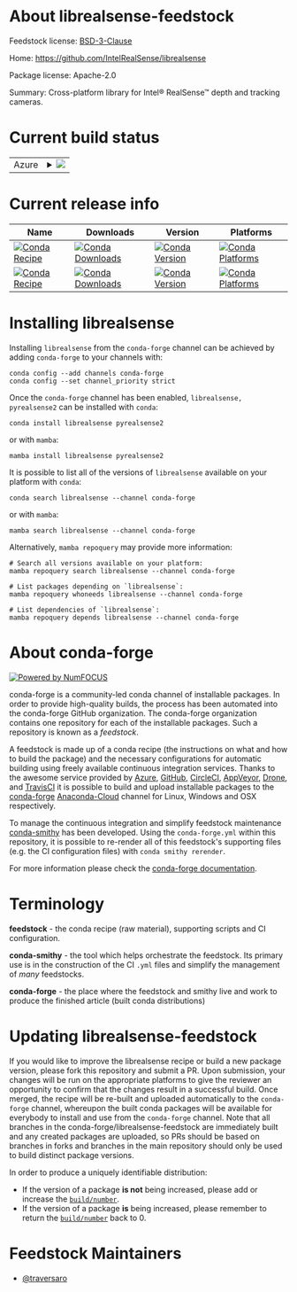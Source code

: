 About librealsense-feedstock
============================

Feedstock license: [BSD-3-Clause](https://github.com/conda-forge/librealsense-feedstock/blob/main/LICENSE.txt)

Home: https://github.com/IntelRealSense/librealsense

Package license: Apache-2.0

Summary: Cross-platform library for Intel® RealSense™ depth and tracking cameras.

Current build status
====================


<table>
    
  <tr>
    <td>Azure</td>
    <td>
      <details>
        <summary>
          <a href="https://dev.azure.com/conda-forge/feedstock-builds/_build/latest?definitionId=11816&branchName=main">
            <img src="https://dev.azure.com/conda-forge/feedstock-builds/_apis/build/status/librealsense-feedstock?branchName=main">
          </a>
        </summary>
        <table>
          <thead><tr><th>Variant</th><th>Status</th></tr></thead>
          <tbody><tr>
              <td>linux_64_c_compiler_version10cdt_namecos7cuda_compiler_version11.2cxx_compiler_version10python3.10.____cpython</td>
              <td>
                <a href="https://dev.azure.com/conda-forge/feedstock-builds/_build/latest?definitionId=11816&branchName=main">
                  <img src="https://dev.azure.com/conda-forge/feedstock-builds/_apis/build/status/librealsense-feedstock?branchName=main&jobName=linux&configuration=linux%20linux_64_c_compiler_version10cdt_namecos7cuda_compiler_version11.2cxx_compiler_version10python3.10.____cpython" alt="variant">
                </a>
              </td>
            </tr><tr>
              <td>linux_64_c_compiler_version10cdt_namecos7cuda_compiler_version11.2cxx_compiler_version10python3.11.____cpython</td>
              <td>
                <a href="https://dev.azure.com/conda-forge/feedstock-builds/_build/latest?definitionId=11816&branchName=main">
                  <img src="https://dev.azure.com/conda-forge/feedstock-builds/_apis/build/status/librealsense-feedstock?branchName=main&jobName=linux&configuration=linux%20linux_64_c_compiler_version10cdt_namecos7cuda_compiler_version11.2cxx_compiler_version10python3.11.____cpython" alt="variant">
                </a>
              </td>
            </tr><tr>
              <td>linux_64_c_compiler_version10cdt_namecos7cuda_compiler_version11.2cxx_compiler_version10python3.12.____cpython</td>
              <td>
                <a href="https://dev.azure.com/conda-forge/feedstock-builds/_build/latest?definitionId=11816&branchName=main">
                  <img src="https://dev.azure.com/conda-forge/feedstock-builds/_apis/build/status/librealsense-feedstock?branchName=main&jobName=linux&configuration=linux%20linux_64_c_compiler_version10cdt_namecos7cuda_compiler_version11.2cxx_compiler_version10python3.12.____cpython" alt="variant">
                </a>
              </td>
            </tr><tr>
              <td>linux_64_c_compiler_version10cdt_namecos7cuda_compiler_version11.2cxx_compiler_version10python3.8.____cpython</td>
              <td>
                <a href="https://dev.azure.com/conda-forge/feedstock-builds/_build/latest?definitionId=11816&branchName=main">
                  <img src="https://dev.azure.com/conda-forge/feedstock-builds/_apis/build/status/librealsense-feedstock?branchName=main&jobName=linux&configuration=linux%20linux_64_c_compiler_version10cdt_namecos7cuda_compiler_version11.2cxx_compiler_version10python3.8.____cpython" alt="variant">
                </a>
              </td>
            </tr><tr>
              <td>linux_64_c_compiler_version10cdt_namecos7cuda_compiler_version11.2cxx_compiler_version10python3.9.____cpython</td>
              <td>
                <a href="https://dev.azure.com/conda-forge/feedstock-builds/_build/latest?definitionId=11816&branchName=main">
                  <img src="https://dev.azure.com/conda-forge/feedstock-builds/_apis/build/status/librealsense-feedstock?branchName=main&jobName=linux&configuration=linux%20linux_64_c_compiler_version10cdt_namecos7cuda_compiler_version11.2cxx_compiler_version10python3.9.____cpython" alt="variant">
                </a>
              </td>
            </tr><tr>
              <td>linux_64_c_compiler_version11cdt_namecos7cuda_compiler_version11.8cxx_compiler_version11python3.10.____cpython</td>
              <td>
                <a href="https://dev.azure.com/conda-forge/feedstock-builds/_build/latest?definitionId=11816&branchName=main">
                  <img src="https://dev.azure.com/conda-forge/feedstock-builds/_apis/build/status/librealsense-feedstock?branchName=main&jobName=linux&configuration=linux%20linux_64_c_compiler_version11cdt_namecos7cuda_compiler_version11.8cxx_compiler_version11python3.10.____cpython" alt="variant">
                </a>
              </td>
            </tr><tr>
              <td>linux_64_c_compiler_version11cdt_namecos7cuda_compiler_version11.8cxx_compiler_version11python3.11.____cpython</td>
              <td>
                <a href="https://dev.azure.com/conda-forge/feedstock-builds/_build/latest?definitionId=11816&branchName=main">
                  <img src="https://dev.azure.com/conda-forge/feedstock-builds/_apis/build/status/librealsense-feedstock?branchName=main&jobName=linux&configuration=linux%20linux_64_c_compiler_version11cdt_namecos7cuda_compiler_version11.8cxx_compiler_version11python3.11.____cpython" alt="variant">
                </a>
              </td>
            </tr><tr>
              <td>linux_64_c_compiler_version11cdt_namecos7cuda_compiler_version11.8cxx_compiler_version11python3.12.____cpython</td>
              <td>
                <a href="https://dev.azure.com/conda-forge/feedstock-builds/_build/latest?definitionId=11816&branchName=main">
                  <img src="https://dev.azure.com/conda-forge/feedstock-builds/_apis/build/status/librealsense-feedstock?branchName=main&jobName=linux&configuration=linux%20linux_64_c_compiler_version11cdt_namecos7cuda_compiler_version11.8cxx_compiler_version11python3.12.____cpython" alt="variant">
                </a>
              </td>
            </tr><tr>
              <td>linux_64_c_compiler_version11cdt_namecos7cuda_compiler_version11.8cxx_compiler_version11python3.8.____cpython</td>
              <td>
                <a href="https://dev.azure.com/conda-forge/feedstock-builds/_build/latest?definitionId=11816&branchName=main">
                  <img src="https://dev.azure.com/conda-forge/feedstock-builds/_apis/build/status/librealsense-feedstock?branchName=main&jobName=linux&configuration=linux%20linux_64_c_compiler_version11cdt_namecos7cuda_compiler_version11.8cxx_compiler_version11python3.8.____cpython" alt="variant">
                </a>
              </td>
            </tr><tr>
              <td>linux_64_c_compiler_version11cdt_namecos7cuda_compiler_version11.8cxx_compiler_version11python3.9.____cpython</td>
              <td>
                <a href="https://dev.azure.com/conda-forge/feedstock-builds/_build/latest?definitionId=11816&branchName=main">
                  <img src="https://dev.azure.com/conda-forge/feedstock-builds/_apis/build/status/librealsense-feedstock?branchName=main&jobName=linux&configuration=linux%20linux_64_c_compiler_version11cdt_namecos7cuda_compiler_version11.8cxx_compiler_version11python3.9.____cpython" alt="variant">
                </a>
              </td>
            </tr><tr>
              <td>linux_64_c_compiler_version12cdt_namecos6cuda_compiler_versionNonecxx_compiler_version12python3.10.____cpython</td>
              <td>
                <a href="https://dev.azure.com/conda-forge/feedstock-builds/_build/latest?definitionId=11816&branchName=main">
                  <img src="https://dev.azure.com/conda-forge/feedstock-builds/_apis/build/status/librealsense-feedstock?branchName=main&jobName=linux&configuration=linux%20linux_64_c_compiler_version12cdt_namecos6cuda_compiler_versionNonecxx_compiler_version12python3.10.____cpython" alt="variant">
                </a>
              </td>
            </tr><tr>
              <td>linux_64_c_compiler_version12cdt_namecos6cuda_compiler_versionNonecxx_compiler_version12python3.11.____cpython</td>
              <td>
                <a href="https://dev.azure.com/conda-forge/feedstock-builds/_build/latest?definitionId=11816&branchName=main">
                  <img src="https://dev.azure.com/conda-forge/feedstock-builds/_apis/build/status/librealsense-feedstock?branchName=main&jobName=linux&configuration=linux%20linux_64_c_compiler_version12cdt_namecos6cuda_compiler_versionNonecxx_compiler_version12python3.11.____cpython" alt="variant">
                </a>
              </td>
            </tr><tr>
              <td>linux_64_c_compiler_version12cdt_namecos6cuda_compiler_versionNonecxx_compiler_version12python3.12.____cpython</td>
              <td>
                <a href="https://dev.azure.com/conda-forge/feedstock-builds/_build/latest?definitionId=11816&branchName=main">
                  <img src="https://dev.azure.com/conda-forge/feedstock-builds/_apis/build/status/librealsense-feedstock?branchName=main&jobName=linux&configuration=linux%20linux_64_c_compiler_version12cdt_namecos6cuda_compiler_versionNonecxx_compiler_version12python3.12.____cpython" alt="variant">
                </a>
              </td>
            </tr><tr>
              <td>linux_64_c_compiler_version12cdt_namecos6cuda_compiler_versionNonecxx_compiler_version12python3.8.____cpython</td>
              <td>
                <a href="https://dev.azure.com/conda-forge/feedstock-builds/_build/latest?definitionId=11816&branchName=main">
                  <img src="https://dev.azure.com/conda-forge/feedstock-builds/_apis/build/status/librealsense-feedstock?branchName=main&jobName=linux&configuration=linux%20linux_64_c_compiler_version12cdt_namecos6cuda_compiler_versionNonecxx_compiler_version12python3.8.____cpython" alt="variant">
                </a>
              </td>
            </tr><tr>
              <td>linux_64_c_compiler_version12cdt_namecos6cuda_compiler_versionNonecxx_compiler_version12python3.9.____cpython</td>
              <td>
                <a href="https://dev.azure.com/conda-forge/feedstock-builds/_build/latest?definitionId=11816&branchName=main">
                  <img src="https://dev.azure.com/conda-forge/feedstock-builds/_apis/build/status/librealsense-feedstock?branchName=main&jobName=linux&configuration=linux%20linux_64_c_compiler_version12cdt_namecos6cuda_compiler_versionNonecxx_compiler_version12python3.9.____cpython" alt="variant">
                </a>
              </td>
            </tr><tr>
              <td>linux_64_c_compiler_version12cdt_namecos7cuda_compiler_version12.0cxx_compiler_version12python3.10.____cpython</td>
              <td>
                <a href="https://dev.azure.com/conda-forge/feedstock-builds/_build/latest?definitionId=11816&branchName=main">
                  <img src="https://dev.azure.com/conda-forge/feedstock-builds/_apis/build/status/librealsense-feedstock?branchName=main&jobName=linux&configuration=linux%20linux_64_c_compiler_version12cdt_namecos7cuda_compiler_version12.0cxx_compiler_version12python3.10.____cpython" alt="variant">
                </a>
              </td>
            </tr><tr>
              <td>linux_64_c_compiler_version12cdt_namecos7cuda_compiler_version12.0cxx_compiler_version12python3.11.____cpython</td>
              <td>
                <a href="https://dev.azure.com/conda-forge/feedstock-builds/_build/latest?definitionId=11816&branchName=main">
                  <img src="https://dev.azure.com/conda-forge/feedstock-builds/_apis/build/status/librealsense-feedstock?branchName=main&jobName=linux&configuration=linux%20linux_64_c_compiler_version12cdt_namecos7cuda_compiler_version12.0cxx_compiler_version12python3.11.____cpython" alt="variant">
                </a>
              </td>
            </tr><tr>
              <td>linux_64_c_compiler_version12cdt_namecos7cuda_compiler_version12.0cxx_compiler_version12python3.12.____cpython</td>
              <td>
                <a href="https://dev.azure.com/conda-forge/feedstock-builds/_build/latest?definitionId=11816&branchName=main">
                  <img src="https://dev.azure.com/conda-forge/feedstock-builds/_apis/build/status/librealsense-feedstock?branchName=main&jobName=linux&configuration=linux%20linux_64_c_compiler_version12cdt_namecos7cuda_compiler_version12.0cxx_compiler_version12python3.12.____cpython" alt="variant">
                </a>
              </td>
            </tr><tr>
              <td>linux_64_c_compiler_version12cdt_namecos7cuda_compiler_version12.0cxx_compiler_version12python3.8.____cpython</td>
              <td>
                <a href="https://dev.azure.com/conda-forge/feedstock-builds/_build/latest?definitionId=11816&branchName=main">
                  <img src="https://dev.azure.com/conda-forge/feedstock-builds/_apis/build/status/librealsense-feedstock?branchName=main&jobName=linux&configuration=linux%20linux_64_c_compiler_version12cdt_namecos7cuda_compiler_version12.0cxx_compiler_version12python3.8.____cpython" alt="variant">
                </a>
              </td>
            </tr><tr>
              <td>linux_64_c_compiler_version12cdt_namecos7cuda_compiler_version12.0cxx_compiler_version12python3.9.____cpython</td>
              <td>
                <a href="https://dev.azure.com/conda-forge/feedstock-builds/_build/latest?definitionId=11816&branchName=main">
                  <img src="https://dev.azure.com/conda-forge/feedstock-builds/_apis/build/status/librealsense-feedstock?branchName=main&jobName=linux&configuration=linux%20linux_64_c_compiler_version12cdt_namecos7cuda_compiler_version12.0cxx_compiler_version12python3.9.____cpython" alt="variant">
                </a>
              </td>
            </tr><tr>
              <td>linux_aarch64_c_compiler_version10cuda_compilernvcccuda_compiler_version11.2cxx_compiler_version10python3.10.____cpython</td>
              <td>
                <a href="https://dev.azure.com/conda-forge/feedstock-builds/_build/latest?definitionId=11816&branchName=main">
                  <img src="https://dev.azure.com/conda-forge/feedstock-builds/_apis/build/status/librealsense-feedstock?branchName=main&jobName=linux&configuration=linux%20linux_aarch64_c_compiler_version10cuda_compilernvcccuda_compiler_version11.2cxx_compiler_version10python3.10.____cpython" alt="variant">
                </a>
              </td>
            </tr><tr>
              <td>linux_aarch64_c_compiler_version10cuda_compilernvcccuda_compiler_version11.2cxx_compiler_version10python3.11.____cpython</td>
              <td>
                <a href="https://dev.azure.com/conda-forge/feedstock-builds/_build/latest?definitionId=11816&branchName=main">
                  <img src="https://dev.azure.com/conda-forge/feedstock-builds/_apis/build/status/librealsense-feedstock?branchName=main&jobName=linux&configuration=linux%20linux_aarch64_c_compiler_version10cuda_compilernvcccuda_compiler_version11.2cxx_compiler_version10python3.11.____cpython" alt="variant">
                </a>
              </td>
            </tr><tr>
              <td>linux_aarch64_c_compiler_version10cuda_compilernvcccuda_compiler_version11.2cxx_compiler_version10python3.12.____cpython</td>
              <td>
                <a href="https://dev.azure.com/conda-forge/feedstock-builds/_build/latest?definitionId=11816&branchName=main">
                  <img src="https://dev.azure.com/conda-forge/feedstock-builds/_apis/build/status/librealsense-feedstock?branchName=main&jobName=linux&configuration=linux%20linux_aarch64_c_compiler_version10cuda_compilernvcccuda_compiler_version11.2cxx_compiler_version10python3.12.____cpython" alt="variant">
                </a>
              </td>
            </tr><tr>
              <td>linux_aarch64_c_compiler_version10cuda_compilernvcccuda_compiler_version11.2cxx_compiler_version10python3.8.____cpython</td>
              <td>
                <a href="https://dev.azure.com/conda-forge/feedstock-builds/_build/latest?definitionId=11816&branchName=main">
                  <img src="https://dev.azure.com/conda-forge/feedstock-builds/_apis/build/status/librealsense-feedstock?branchName=main&jobName=linux&configuration=linux%20linux_aarch64_c_compiler_version10cuda_compilernvcccuda_compiler_version11.2cxx_compiler_version10python3.8.____cpython" alt="variant">
                </a>
              </td>
            </tr><tr>
              <td>linux_aarch64_c_compiler_version10cuda_compilernvcccuda_compiler_version11.2cxx_compiler_version10python3.9.____cpython</td>
              <td>
                <a href="https://dev.azure.com/conda-forge/feedstock-builds/_build/latest?definitionId=11816&branchName=main">
                  <img src="https://dev.azure.com/conda-forge/feedstock-builds/_apis/build/status/librealsense-feedstock?branchName=main&jobName=linux&configuration=linux%20linux_aarch64_c_compiler_version10cuda_compilernvcccuda_compiler_version11.2cxx_compiler_version10python3.9.____cpython" alt="variant">
                </a>
              </td>
            </tr><tr>
              <td>linux_aarch64_c_compiler_version11cuda_compilernvcccuda_compiler_version11.8cxx_compiler_version11python3.10.____cpython</td>
              <td>
                <a href="https://dev.azure.com/conda-forge/feedstock-builds/_build/latest?definitionId=11816&branchName=main">
                  <img src="https://dev.azure.com/conda-forge/feedstock-builds/_apis/build/status/librealsense-feedstock?branchName=main&jobName=linux&configuration=linux%20linux_aarch64_c_compiler_version11cuda_compilernvcccuda_compiler_version11.8cxx_compiler_version11python3.10.____cpython" alt="variant">
                </a>
              </td>
            </tr><tr>
              <td>linux_aarch64_c_compiler_version11cuda_compilernvcccuda_compiler_version11.8cxx_compiler_version11python3.11.____cpython</td>
              <td>
                <a href="https://dev.azure.com/conda-forge/feedstock-builds/_build/latest?definitionId=11816&branchName=main">
                  <img src="https://dev.azure.com/conda-forge/feedstock-builds/_apis/build/status/librealsense-feedstock?branchName=main&jobName=linux&configuration=linux%20linux_aarch64_c_compiler_version11cuda_compilernvcccuda_compiler_version11.8cxx_compiler_version11python3.11.____cpython" alt="variant">
                </a>
              </td>
            </tr><tr>
              <td>linux_aarch64_c_compiler_version11cuda_compilernvcccuda_compiler_version11.8cxx_compiler_version11python3.12.____cpython</td>
              <td>
                <a href="https://dev.azure.com/conda-forge/feedstock-builds/_build/latest?definitionId=11816&branchName=main">
                  <img src="https://dev.azure.com/conda-forge/feedstock-builds/_apis/build/status/librealsense-feedstock?branchName=main&jobName=linux&configuration=linux%20linux_aarch64_c_compiler_version11cuda_compilernvcccuda_compiler_version11.8cxx_compiler_version11python3.12.____cpython" alt="variant">
                </a>
              </td>
            </tr><tr>
              <td>linux_aarch64_c_compiler_version11cuda_compilernvcccuda_compiler_version11.8cxx_compiler_version11python3.8.____cpython</td>
              <td>
                <a href="https://dev.azure.com/conda-forge/feedstock-builds/_build/latest?definitionId=11816&branchName=main">
                  <img src="https://dev.azure.com/conda-forge/feedstock-builds/_apis/build/status/librealsense-feedstock?branchName=main&jobName=linux&configuration=linux%20linux_aarch64_c_compiler_version11cuda_compilernvcccuda_compiler_version11.8cxx_compiler_version11python3.8.____cpython" alt="variant">
                </a>
              </td>
            </tr><tr>
              <td>linux_aarch64_c_compiler_version11cuda_compilernvcccuda_compiler_version11.8cxx_compiler_version11python3.9.____cpython</td>
              <td>
                <a href="https://dev.azure.com/conda-forge/feedstock-builds/_build/latest?definitionId=11816&branchName=main">
                  <img src="https://dev.azure.com/conda-forge/feedstock-builds/_apis/build/status/librealsense-feedstock?branchName=main&jobName=linux&configuration=linux%20linux_aarch64_c_compiler_version11cuda_compilernvcccuda_compiler_version11.8cxx_compiler_version11python3.9.____cpython" alt="variant">
                </a>
              </td>
            </tr><tr>
              <td>linux_aarch64_c_compiler_version12cuda_compilerNonecuda_compiler_versionNonecxx_compiler_version12python3.10.____cpython</td>
              <td>
                <a href="https://dev.azure.com/conda-forge/feedstock-builds/_build/latest?definitionId=11816&branchName=main">
                  <img src="https://dev.azure.com/conda-forge/feedstock-builds/_apis/build/status/librealsense-feedstock?branchName=main&jobName=linux&configuration=linux%20linux_aarch64_c_compiler_version12cuda_compilerNonecuda_compiler_versionNonecxx_compiler_version12python3.10.____cpython" alt="variant">
                </a>
              </td>
            </tr><tr>
              <td>linux_aarch64_c_compiler_version12cuda_compilerNonecuda_compiler_versionNonecxx_compiler_version12python3.11.____cpython</td>
              <td>
                <a href="https://dev.azure.com/conda-forge/feedstock-builds/_build/latest?definitionId=11816&branchName=main">
                  <img src="https://dev.azure.com/conda-forge/feedstock-builds/_apis/build/status/librealsense-feedstock?branchName=main&jobName=linux&configuration=linux%20linux_aarch64_c_compiler_version12cuda_compilerNonecuda_compiler_versionNonecxx_compiler_version12python3.11.____cpython" alt="variant">
                </a>
              </td>
            </tr><tr>
              <td>linux_aarch64_c_compiler_version12cuda_compilerNonecuda_compiler_versionNonecxx_compiler_version12python3.12.____cpython</td>
              <td>
                <a href="https://dev.azure.com/conda-forge/feedstock-builds/_build/latest?definitionId=11816&branchName=main">
                  <img src="https://dev.azure.com/conda-forge/feedstock-builds/_apis/build/status/librealsense-feedstock?branchName=main&jobName=linux&configuration=linux%20linux_aarch64_c_compiler_version12cuda_compilerNonecuda_compiler_versionNonecxx_compiler_version12python3.12.____cpython" alt="variant">
                </a>
              </td>
            </tr><tr>
              <td>linux_aarch64_c_compiler_version12cuda_compilerNonecuda_compiler_versionNonecxx_compiler_version12python3.8.____cpython</td>
              <td>
                <a href="https://dev.azure.com/conda-forge/feedstock-builds/_build/latest?definitionId=11816&branchName=main">
                  <img src="https://dev.azure.com/conda-forge/feedstock-builds/_apis/build/status/librealsense-feedstock?branchName=main&jobName=linux&configuration=linux%20linux_aarch64_c_compiler_version12cuda_compilerNonecuda_compiler_versionNonecxx_compiler_version12python3.8.____cpython" alt="variant">
                </a>
              </td>
            </tr><tr>
              <td>linux_aarch64_c_compiler_version12cuda_compilerNonecuda_compiler_versionNonecxx_compiler_version12python3.9.____cpython</td>
              <td>
                <a href="https://dev.azure.com/conda-forge/feedstock-builds/_build/latest?definitionId=11816&branchName=main">
                  <img src="https://dev.azure.com/conda-forge/feedstock-builds/_apis/build/status/librealsense-feedstock?branchName=main&jobName=linux&configuration=linux%20linux_aarch64_c_compiler_version12cuda_compilerNonecuda_compiler_versionNonecxx_compiler_version12python3.9.____cpython" alt="variant">
                </a>
              </td>
            </tr><tr>
              <td>linux_aarch64_c_compiler_version12cuda_compilercuda-nvcccuda_compiler_version12.0cxx_compiler_version12python3.10.____cpython</td>
              <td>
                <a href="https://dev.azure.com/conda-forge/feedstock-builds/_build/latest?definitionId=11816&branchName=main">
                  <img src="https://dev.azure.com/conda-forge/feedstock-builds/_apis/build/status/librealsense-feedstock?branchName=main&jobName=linux&configuration=linux%20linux_aarch64_c_compiler_version12cuda_compilercuda-nvcccuda_compiler_version12.0cxx_compiler_version12python3.10.____cpython" alt="variant">
                </a>
              </td>
            </tr><tr>
              <td>linux_aarch64_c_compiler_version12cuda_compilercuda-nvcccuda_compiler_version12.0cxx_compiler_version12python3.11.____cpython</td>
              <td>
                <a href="https://dev.azure.com/conda-forge/feedstock-builds/_build/latest?definitionId=11816&branchName=main">
                  <img src="https://dev.azure.com/conda-forge/feedstock-builds/_apis/build/status/librealsense-feedstock?branchName=main&jobName=linux&configuration=linux%20linux_aarch64_c_compiler_version12cuda_compilercuda-nvcccuda_compiler_version12.0cxx_compiler_version12python3.11.____cpython" alt="variant">
                </a>
              </td>
            </tr><tr>
              <td>linux_aarch64_c_compiler_version12cuda_compilercuda-nvcccuda_compiler_version12.0cxx_compiler_version12python3.12.____cpython</td>
              <td>
                <a href="https://dev.azure.com/conda-forge/feedstock-builds/_build/latest?definitionId=11816&branchName=main">
                  <img src="https://dev.azure.com/conda-forge/feedstock-builds/_apis/build/status/librealsense-feedstock?branchName=main&jobName=linux&configuration=linux%20linux_aarch64_c_compiler_version12cuda_compilercuda-nvcccuda_compiler_version12.0cxx_compiler_version12python3.12.____cpython" alt="variant">
                </a>
              </td>
            </tr><tr>
              <td>linux_aarch64_c_compiler_version12cuda_compilercuda-nvcccuda_compiler_version12.0cxx_compiler_version12python3.8.____cpython</td>
              <td>
                <a href="https://dev.azure.com/conda-forge/feedstock-builds/_build/latest?definitionId=11816&branchName=main">
                  <img src="https://dev.azure.com/conda-forge/feedstock-builds/_apis/build/status/librealsense-feedstock?branchName=main&jobName=linux&configuration=linux%20linux_aarch64_c_compiler_version12cuda_compilercuda-nvcccuda_compiler_version12.0cxx_compiler_version12python3.8.____cpython" alt="variant">
                </a>
              </td>
            </tr><tr>
              <td>linux_aarch64_c_compiler_version12cuda_compilercuda-nvcccuda_compiler_version12.0cxx_compiler_version12python3.9.____cpython</td>
              <td>
                <a href="https://dev.azure.com/conda-forge/feedstock-builds/_build/latest?definitionId=11816&branchName=main">
                  <img src="https://dev.azure.com/conda-forge/feedstock-builds/_apis/build/status/librealsense-feedstock?branchName=main&jobName=linux&configuration=linux%20linux_aarch64_c_compiler_version12cuda_compilercuda-nvcccuda_compiler_version12.0cxx_compiler_version12python3.9.____cpython" alt="variant">
                </a>
              </td>
            </tr><tr>
              <td>linux_ppc64le_c_compiler_version10cuda_compilernvcccuda_compiler_version11.2cxx_compiler_version10python3.10.____cpython</td>
              <td>
                <a href="https://dev.azure.com/conda-forge/feedstock-builds/_build/latest?definitionId=11816&branchName=main">
                  <img src="https://dev.azure.com/conda-forge/feedstock-builds/_apis/build/status/librealsense-feedstock?branchName=main&jobName=linux&configuration=linux%20linux_ppc64le_c_compiler_version10cuda_compilernvcccuda_compiler_version11.2cxx_compiler_version10python3.10.____cpython" alt="variant">
                </a>
              </td>
            </tr><tr>
              <td>linux_ppc64le_c_compiler_version10cuda_compilernvcccuda_compiler_version11.2cxx_compiler_version10python3.11.____cpython</td>
              <td>
                <a href="https://dev.azure.com/conda-forge/feedstock-builds/_build/latest?definitionId=11816&branchName=main">
                  <img src="https://dev.azure.com/conda-forge/feedstock-builds/_apis/build/status/librealsense-feedstock?branchName=main&jobName=linux&configuration=linux%20linux_ppc64le_c_compiler_version10cuda_compilernvcccuda_compiler_version11.2cxx_compiler_version10python3.11.____cpython" alt="variant">
                </a>
              </td>
            </tr><tr>
              <td>linux_ppc64le_c_compiler_version10cuda_compilernvcccuda_compiler_version11.2cxx_compiler_version10python3.12.____cpython</td>
              <td>
                <a href="https://dev.azure.com/conda-forge/feedstock-builds/_build/latest?definitionId=11816&branchName=main">
                  <img src="https://dev.azure.com/conda-forge/feedstock-builds/_apis/build/status/librealsense-feedstock?branchName=main&jobName=linux&configuration=linux%20linux_ppc64le_c_compiler_version10cuda_compilernvcccuda_compiler_version11.2cxx_compiler_version10python3.12.____cpython" alt="variant">
                </a>
              </td>
            </tr><tr>
              <td>linux_ppc64le_c_compiler_version10cuda_compilernvcccuda_compiler_version11.2cxx_compiler_version10python3.8.____cpython</td>
              <td>
                <a href="https://dev.azure.com/conda-forge/feedstock-builds/_build/latest?definitionId=11816&branchName=main">
                  <img src="https://dev.azure.com/conda-forge/feedstock-builds/_apis/build/status/librealsense-feedstock?branchName=main&jobName=linux&configuration=linux%20linux_ppc64le_c_compiler_version10cuda_compilernvcccuda_compiler_version11.2cxx_compiler_version10python3.8.____cpython" alt="variant">
                </a>
              </td>
            </tr><tr>
              <td>linux_ppc64le_c_compiler_version10cuda_compilernvcccuda_compiler_version11.2cxx_compiler_version10python3.9.____cpython</td>
              <td>
                <a href="https://dev.azure.com/conda-forge/feedstock-builds/_build/latest?definitionId=11816&branchName=main">
                  <img src="https://dev.azure.com/conda-forge/feedstock-builds/_apis/build/status/librealsense-feedstock?branchName=main&jobName=linux&configuration=linux%20linux_ppc64le_c_compiler_version10cuda_compilernvcccuda_compiler_version11.2cxx_compiler_version10python3.9.____cpython" alt="variant">
                </a>
              </td>
            </tr><tr>
              <td>linux_ppc64le_c_compiler_version11cuda_compilernvcccuda_compiler_version11.8cxx_compiler_version11python3.10.____cpython</td>
              <td>
                <a href="https://dev.azure.com/conda-forge/feedstock-builds/_build/latest?definitionId=11816&branchName=main">
                  <img src="https://dev.azure.com/conda-forge/feedstock-builds/_apis/build/status/librealsense-feedstock?branchName=main&jobName=linux&configuration=linux%20linux_ppc64le_c_compiler_version11cuda_compilernvcccuda_compiler_version11.8cxx_compiler_version11python3.10.____cpython" alt="variant">
                </a>
              </td>
            </tr><tr>
              <td>linux_ppc64le_c_compiler_version11cuda_compilernvcccuda_compiler_version11.8cxx_compiler_version11python3.11.____cpython</td>
              <td>
                <a href="https://dev.azure.com/conda-forge/feedstock-builds/_build/latest?definitionId=11816&branchName=main">
                  <img src="https://dev.azure.com/conda-forge/feedstock-builds/_apis/build/status/librealsense-feedstock?branchName=main&jobName=linux&configuration=linux%20linux_ppc64le_c_compiler_version11cuda_compilernvcccuda_compiler_version11.8cxx_compiler_version11python3.11.____cpython" alt="variant">
                </a>
              </td>
            </tr><tr>
              <td>linux_ppc64le_c_compiler_version11cuda_compilernvcccuda_compiler_version11.8cxx_compiler_version11python3.12.____cpython</td>
              <td>
                <a href="https://dev.azure.com/conda-forge/feedstock-builds/_build/latest?definitionId=11816&branchName=main">
                  <img src="https://dev.azure.com/conda-forge/feedstock-builds/_apis/build/status/librealsense-feedstock?branchName=main&jobName=linux&configuration=linux%20linux_ppc64le_c_compiler_version11cuda_compilernvcccuda_compiler_version11.8cxx_compiler_version11python3.12.____cpython" alt="variant">
                </a>
              </td>
            </tr><tr>
              <td>linux_ppc64le_c_compiler_version11cuda_compilernvcccuda_compiler_version11.8cxx_compiler_version11python3.8.____cpython</td>
              <td>
                <a href="https://dev.azure.com/conda-forge/feedstock-builds/_build/latest?definitionId=11816&branchName=main">
                  <img src="https://dev.azure.com/conda-forge/feedstock-builds/_apis/build/status/librealsense-feedstock?branchName=main&jobName=linux&configuration=linux%20linux_ppc64le_c_compiler_version11cuda_compilernvcccuda_compiler_version11.8cxx_compiler_version11python3.8.____cpython" alt="variant">
                </a>
              </td>
            </tr><tr>
              <td>linux_ppc64le_c_compiler_version11cuda_compilernvcccuda_compiler_version11.8cxx_compiler_version11python3.9.____cpython</td>
              <td>
                <a href="https://dev.azure.com/conda-forge/feedstock-builds/_build/latest?definitionId=11816&branchName=main">
                  <img src="https://dev.azure.com/conda-forge/feedstock-builds/_apis/build/status/librealsense-feedstock?branchName=main&jobName=linux&configuration=linux%20linux_ppc64le_c_compiler_version11cuda_compilernvcccuda_compiler_version11.8cxx_compiler_version11python3.9.____cpython" alt="variant">
                </a>
              </td>
            </tr><tr>
              <td>linux_ppc64le_c_compiler_version12cuda_compilerNonecuda_compiler_versionNonecxx_compiler_version12python3.10.____cpython</td>
              <td>
                <a href="https://dev.azure.com/conda-forge/feedstock-builds/_build/latest?definitionId=11816&branchName=main">
                  <img src="https://dev.azure.com/conda-forge/feedstock-builds/_apis/build/status/librealsense-feedstock?branchName=main&jobName=linux&configuration=linux%20linux_ppc64le_c_compiler_version12cuda_compilerNonecuda_compiler_versionNonecxx_compiler_version12python3.10.____cpython" alt="variant">
                </a>
              </td>
            </tr><tr>
              <td>linux_ppc64le_c_compiler_version12cuda_compilerNonecuda_compiler_versionNonecxx_compiler_version12python3.11.____cpython</td>
              <td>
                <a href="https://dev.azure.com/conda-forge/feedstock-builds/_build/latest?definitionId=11816&branchName=main">
                  <img src="https://dev.azure.com/conda-forge/feedstock-builds/_apis/build/status/librealsense-feedstock?branchName=main&jobName=linux&configuration=linux%20linux_ppc64le_c_compiler_version12cuda_compilerNonecuda_compiler_versionNonecxx_compiler_version12python3.11.____cpython" alt="variant">
                </a>
              </td>
            </tr><tr>
              <td>linux_ppc64le_c_compiler_version12cuda_compilerNonecuda_compiler_versionNonecxx_compiler_version12python3.12.____cpython</td>
              <td>
                <a href="https://dev.azure.com/conda-forge/feedstock-builds/_build/latest?definitionId=11816&branchName=main">
                  <img src="https://dev.azure.com/conda-forge/feedstock-builds/_apis/build/status/librealsense-feedstock?branchName=main&jobName=linux&configuration=linux%20linux_ppc64le_c_compiler_version12cuda_compilerNonecuda_compiler_versionNonecxx_compiler_version12python3.12.____cpython" alt="variant">
                </a>
              </td>
            </tr><tr>
              <td>linux_ppc64le_c_compiler_version12cuda_compilerNonecuda_compiler_versionNonecxx_compiler_version12python3.8.____cpython</td>
              <td>
                <a href="https://dev.azure.com/conda-forge/feedstock-builds/_build/latest?definitionId=11816&branchName=main">
                  <img src="https://dev.azure.com/conda-forge/feedstock-builds/_apis/build/status/librealsense-feedstock?branchName=main&jobName=linux&configuration=linux%20linux_ppc64le_c_compiler_version12cuda_compilerNonecuda_compiler_versionNonecxx_compiler_version12python3.8.____cpython" alt="variant">
                </a>
              </td>
            </tr><tr>
              <td>linux_ppc64le_c_compiler_version12cuda_compilerNonecuda_compiler_versionNonecxx_compiler_version12python3.9.____cpython</td>
              <td>
                <a href="https://dev.azure.com/conda-forge/feedstock-builds/_build/latest?definitionId=11816&branchName=main">
                  <img src="https://dev.azure.com/conda-forge/feedstock-builds/_apis/build/status/librealsense-feedstock?branchName=main&jobName=linux&configuration=linux%20linux_ppc64le_c_compiler_version12cuda_compilerNonecuda_compiler_versionNonecxx_compiler_version12python3.9.____cpython" alt="variant">
                </a>
              </td>
            </tr><tr>
              <td>linux_ppc64le_c_compiler_version12cuda_compilercuda-nvcccuda_compiler_version12.0cxx_compiler_version12python3.10.____cpython</td>
              <td>
                <a href="https://dev.azure.com/conda-forge/feedstock-builds/_build/latest?definitionId=11816&branchName=main">
                  <img src="https://dev.azure.com/conda-forge/feedstock-builds/_apis/build/status/librealsense-feedstock?branchName=main&jobName=linux&configuration=linux%20linux_ppc64le_c_compiler_version12cuda_compilercuda-nvcccuda_compiler_version12.0cxx_compiler_version12python3.10.____cpython" alt="variant">
                </a>
              </td>
            </tr><tr>
              <td>linux_ppc64le_c_compiler_version12cuda_compilercuda-nvcccuda_compiler_version12.0cxx_compiler_version12python3.11.____cpython</td>
              <td>
                <a href="https://dev.azure.com/conda-forge/feedstock-builds/_build/latest?definitionId=11816&branchName=main">
                  <img src="https://dev.azure.com/conda-forge/feedstock-builds/_apis/build/status/librealsense-feedstock?branchName=main&jobName=linux&configuration=linux%20linux_ppc64le_c_compiler_version12cuda_compilercuda-nvcccuda_compiler_version12.0cxx_compiler_version12python3.11.____cpython" alt="variant">
                </a>
              </td>
            </tr><tr>
              <td>linux_ppc64le_c_compiler_version12cuda_compilercuda-nvcccuda_compiler_version12.0cxx_compiler_version12python3.12.____cpython</td>
              <td>
                <a href="https://dev.azure.com/conda-forge/feedstock-builds/_build/latest?definitionId=11816&branchName=main">
                  <img src="https://dev.azure.com/conda-forge/feedstock-builds/_apis/build/status/librealsense-feedstock?branchName=main&jobName=linux&configuration=linux%20linux_ppc64le_c_compiler_version12cuda_compilercuda-nvcccuda_compiler_version12.0cxx_compiler_version12python3.12.____cpython" alt="variant">
                </a>
              </td>
            </tr><tr>
              <td>linux_ppc64le_c_compiler_version12cuda_compilercuda-nvcccuda_compiler_version12.0cxx_compiler_version12python3.8.____cpython</td>
              <td>
                <a href="https://dev.azure.com/conda-forge/feedstock-builds/_build/latest?definitionId=11816&branchName=main">
                  <img src="https://dev.azure.com/conda-forge/feedstock-builds/_apis/build/status/librealsense-feedstock?branchName=main&jobName=linux&configuration=linux%20linux_ppc64le_c_compiler_version12cuda_compilercuda-nvcccuda_compiler_version12.0cxx_compiler_version12python3.8.____cpython" alt="variant">
                </a>
              </td>
            </tr><tr>
              <td>linux_ppc64le_c_compiler_version12cuda_compilercuda-nvcccuda_compiler_version12.0cxx_compiler_version12python3.9.____cpython</td>
              <td>
                <a href="https://dev.azure.com/conda-forge/feedstock-builds/_build/latest?definitionId=11816&branchName=main">
                  <img src="https://dev.azure.com/conda-forge/feedstock-builds/_apis/build/status/librealsense-feedstock?branchName=main&jobName=linux&configuration=linux%20linux_ppc64le_c_compiler_version12cuda_compilercuda-nvcccuda_compiler_version12.0cxx_compiler_version12python3.9.____cpython" alt="variant">
                </a>
              </td>
            </tr><tr>
              <td>osx_64_python3.10.____cpython</td>
              <td>
                <a href="https://dev.azure.com/conda-forge/feedstock-builds/_build/latest?definitionId=11816&branchName=main">
                  <img src="https://dev.azure.com/conda-forge/feedstock-builds/_apis/build/status/librealsense-feedstock?branchName=main&jobName=osx&configuration=osx%20osx_64_python3.10.____cpython" alt="variant">
                </a>
              </td>
            </tr><tr>
              <td>osx_64_python3.11.____cpython</td>
              <td>
                <a href="https://dev.azure.com/conda-forge/feedstock-builds/_build/latest?definitionId=11816&branchName=main">
                  <img src="https://dev.azure.com/conda-forge/feedstock-builds/_apis/build/status/librealsense-feedstock?branchName=main&jobName=osx&configuration=osx%20osx_64_python3.11.____cpython" alt="variant">
                </a>
              </td>
            </tr><tr>
              <td>osx_64_python3.12.____cpython</td>
              <td>
                <a href="https://dev.azure.com/conda-forge/feedstock-builds/_build/latest?definitionId=11816&branchName=main">
                  <img src="https://dev.azure.com/conda-forge/feedstock-builds/_apis/build/status/librealsense-feedstock?branchName=main&jobName=osx&configuration=osx%20osx_64_python3.12.____cpython" alt="variant">
                </a>
              </td>
            </tr><tr>
              <td>osx_64_python3.8.____cpython</td>
              <td>
                <a href="https://dev.azure.com/conda-forge/feedstock-builds/_build/latest?definitionId=11816&branchName=main">
                  <img src="https://dev.azure.com/conda-forge/feedstock-builds/_apis/build/status/librealsense-feedstock?branchName=main&jobName=osx&configuration=osx%20osx_64_python3.8.____cpython" alt="variant">
                </a>
              </td>
            </tr><tr>
              <td>osx_64_python3.9.____cpython</td>
              <td>
                <a href="https://dev.azure.com/conda-forge/feedstock-builds/_build/latest?definitionId=11816&branchName=main">
                  <img src="https://dev.azure.com/conda-forge/feedstock-builds/_apis/build/status/librealsense-feedstock?branchName=main&jobName=osx&configuration=osx%20osx_64_python3.9.____cpython" alt="variant">
                </a>
              </td>
            </tr><tr>
              <td>osx_arm64_python3.10.____cpython</td>
              <td>
                <a href="https://dev.azure.com/conda-forge/feedstock-builds/_build/latest?definitionId=11816&branchName=main">
                  <img src="https://dev.azure.com/conda-forge/feedstock-builds/_apis/build/status/librealsense-feedstock?branchName=main&jobName=osx&configuration=osx%20osx_arm64_python3.10.____cpython" alt="variant">
                </a>
              </td>
            </tr><tr>
              <td>osx_arm64_python3.11.____cpython</td>
              <td>
                <a href="https://dev.azure.com/conda-forge/feedstock-builds/_build/latest?definitionId=11816&branchName=main">
                  <img src="https://dev.azure.com/conda-forge/feedstock-builds/_apis/build/status/librealsense-feedstock?branchName=main&jobName=osx&configuration=osx%20osx_arm64_python3.11.____cpython" alt="variant">
                </a>
              </td>
            </tr><tr>
              <td>osx_arm64_python3.12.____cpython</td>
              <td>
                <a href="https://dev.azure.com/conda-forge/feedstock-builds/_build/latest?definitionId=11816&branchName=main">
                  <img src="https://dev.azure.com/conda-forge/feedstock-builds/_apis/build/status/librealsense-feedstock?branchName=main&jobName=osx&configuration=osx%20osx_arm64_python3.12.____cpython" alt="variant">
                </a>
              </td>
            </tr><tr>
              <td>osx_arm64_python3.8.____cpython</td>
              <td>
                <a href="https://dev.azure.com/conda-forge/feedstock-builds/_build/latest?definitionId=11816&branchName=main">
                  <img src="https://dev.azure.com/conda-forge/feedstock-builds/_apis/build/status/librealsense-feedstock?branchName=main&jobName=osx&configuration=osx%20osx_arm64_python3.8.____cpython" alt="variant">
                </a>
              </td>
            </tr><tr>
              <td>osx_arm64_python3.9.____cpython</td>
              <td>
                <a href="https://dev.azure.com/conda-forge/feedstock-builds/_build/latest?definitionId=11816&branchName=main">
                  <img src="https://dev.azure.com/conda-forge/feedstock-builds/_apis/build/status/librealsense-feedstock?branchName=main&jobName=osx&configuration=osx%20osx_arm64_python3.9.____cpython" alt="variant">
                </a>
              </td>
            </tr>
          </tbody>
        </table>
      </details>
    </td>
  </tr>
</table>

Current release info
====================

| Name | Downloads | Version | Platforms |
| --- | --- | --- | --- |
| [![Conda Recipe](https://img.shields.io/badge/recipe-librealsense-green.svg)](https://anaconda.org/conda-forge/librealsense) | [![Conda Downloads](https://img.shields.io/conda/dn/conda-forge/librealsense.svg)](https://anaconda.org/conda-forge/librealsense) | [![Conda Version](https://img.shields.io/conda/vn/conda-forge/librealsense.svg)](https://anaconda.org/conda-forge/librealsense) | [![Conda Platforms](https://img.shields.io/conda/pn/conda-forge/librealsense.svg)](https://anaconda.org/conda-forge/librealsense) |
| [![Conda Recipe](https://img.shields.io/badge/recipe-pyrealsense2-green.svg)](https://anaconda.org/conda-forge/pyrealsense2) | [![Conda Downloads](https://img.shields.io/conda/dn/conda-forge/pyrealsense2.svg)](https://anaconda.org/conda-forge/pyrealsense2) | [![Conda Version](https://img.shields.io/conda/vn/conda-forge/pyrealsense2.svg)](https://anaconda.org/conda-forge/pyrealsense2) | [![Conda Platforms](https://img.shields.io/conda/pn/conda-forge/pyrealsense2.svg)](https://anaconda.org/conda-forge/pyrealsense2) |

Installing librealsense
=======================

Installing `librealsense` from the `conda-forge` channel can be achieved by adding `conda-forge` to your channels with:

```
conda config --add channels conda-forge
conda config --set channel_priority strict
```

Once the `conda-forge` channel has been enabled, `librealsense, pyrealsense2` can be installed with `conda`:

```
conda install librealsense pyrealsense2
```

or with `mamba`:

```
mamba install librealsense pyrealsense2
```

It is possible to list all of the versions of `librealsense` available on your platform with `conda`:

```
conda search librealsense --channel conda-forge
```

or with `mamba`:

```
mamba search librealsense --channel conda-forge
```

Alternatively, `mamba repoquery` may provide more information:

```
# Search all versions available on your platform:
mamba repoquery search librealsense --channel conda-forge

# List packages depending on `librealsense`:
mamba repoquery whoneeds librealsense --channel conda-forge

# List dependencies of `librealsense`:
mamba repoquery depends librealsense --channel conda-forge
```


About conda-forge
=================

[![Powered by
NumFOCUS](https://img.shields.io/badge/powered%20by-NumFOCUS-orange.svg?style=flat&colorA=E1523D&colorB=007D8A)](https://numfocus.org)

conda-forge is a community-led conda channel of installable packages.
In order to provide high-quality builds, the process has been automated into the
conda-forge GitHub organization. The conda-forge organization contains one repository
for each of the installable packages. Such a repository is known as a *feedstock*.

A feedstock is made up of a conda recipe (the instructions on what and how to build
the package) and the necessary configurations for automatic building using freely
available continuous integration services. Thanks to the awesome service provided by
[Azure](https://azure.microsoft.com/en-us/services/devops/), [GitHub](https://github.com/),
[CircleCI](https://circleci.com/), [AppVeyor](https://www.appveyor.com/),
[Drone](https://cloud.drone.io/welcome), and [TravisCI](https://travis-ci.com/)
it is possible to build and upload installable packages to the
[conda-forge](https://anaconda.org/conda-forge) [Anaconda-Cloud](https://anaconda.org/)
channel for Linux, Windows and OSX respectively.

To manage the continuous integration and simplify feedstock maintenance
[conda-smithy](https://github.com/conda-forge/conda-smithy) has been developed.
Using the ``conda-forge.yml`` within this repository, it is possible to re-render all of
this feedstock's supporting files (e.g. the CI configuration files) with ``conda smithy rerender``.

For more information please check the [conda-forge documentation](https://conda-forge.org/docs/).

Terminology
===========

**feedstock** - the conda recipe (raw material), supporting scripts and CI configuration.

**conda-smithy** - the tool which helps orchestrate the feedstock.
                   Its primary use is in the construction of the CI ``.yml`` files
                   and simplify the management of *many* feedstocks.

**conda-forge** - the place where the feedstock and smithy live and work to
                  produce the finished article (built conda distributions)


Updating librealsense-feedstock
===============================

If you would like to improve the librealsense recipe or build a new
package version, please fork this repository and submit a PR. Upon submission,
your changes will be run on the appropriate platforms to give the reviewer an
opportunity to confirm that the changes result in a successful build. Once
merged, the recipe will be re-built and uploaded automatically to the
`conda-forge` channel, whereupon the built conda packages will be available for
everybody to install and use from the `conda-forge` channel.
Note that all branches in the conda-forge/librealsense-feedstock are
immediately built and any created packages are uploaded, so PRs should be based
on branches in forks and branches in the main repository should only be used to
build distinct package versions.

In order to produce a uniquely identifiable distribution:
 * If the version of a package **is not** being increased, please add or increase
   the [``build/number``](https://docs.conda.io/projects/conda-build/en/latest/resources/define-metadata.html#build-number-and-string).
 * If the version of a package **is** being increased, please remember to return
   the [``build/number``](https://docs.conda.io/projects/conda-build/en/latest/resources/define-metadata.html#build-number-and-string)
   back to 0.

Feedstock Maintainers
=====================

* [@traversaro](https://github.com/traversaro/)

